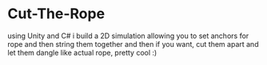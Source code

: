 # Cut-The-Rope
using Unity and C# i build a 2D simulation allowing you to set anchors for rope and then string them together and then if you want, cut them apart and let them dangle like actual rope, pretty cool :)
